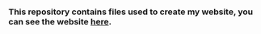 ### This repository contains files used to create my website, you can see the website [here](http://tanmaymundra.github.io/).
